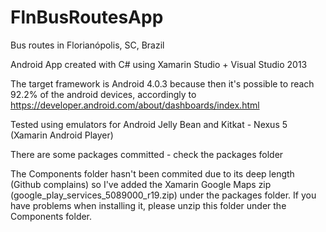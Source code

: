 # FlnBusRoutesApp
Bus routes in Florianópolis, SC, Brazil

Android App created with C# using Xamarin Studio + Visual Studio 2013

The target framework is Android 4.0.3 because then it's possible to reach 92.2% of the android devices, accordingly to https://developer.android.com/about/dashboards/index.html

Tested using emulators for Android Jelly Bean and Kitkat - Nexus 5 (Xamarin Android Player)

There are some packages committed - check the packages folder

The Components folder hasn't been commited due to its deep length (Github complains) so I've added the Xamarin Google Maps zip (google_play_services_5089000_r19.zip) under the packages folder. If you have problems when installing it, please unzip this folder under the Components folder.
